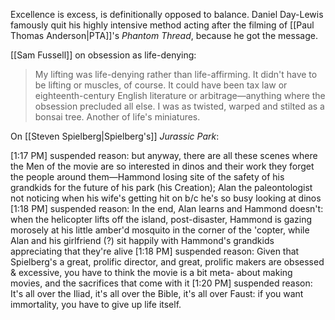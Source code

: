 Excellence is excess, is definitionally opposed to balance. Daniel Day-Lewis famously quit his highly intensive method acting after the filming of [[Paul Thomas Anderson|PTA]]'s _Phantom Thread_, because he got the message. 

[[Sam Fussell]] on obsession as life-denying:

> My lifting was life-denying rather than life-affirming. It didn't have to be lifting or muscles, of course. It could have been tax law or eighteenth-century English literature or arbitrage—anything where the obsession precluded all else. I was as twisted, warped and stilted as a bonsai tree. Another of life's miniatures.

On [[Steven Spielberg|Spielberg's]] _Jurassic Park_:

[1:17 PM] suspended reason: but anyway, there are all these scenes where the Men of the movie are so interested in dinos and their work they forget the people around them—Hammond losing site of the safety of his grandkids for the future of his park (his Creation); Alan the paleontologist not noticing when his wife's getting hit on b/c he's so busy looking at dinos
[1:18 PM] suspended reason: In the end, Alan learns and Hammond doesn't: when the helicopter lifts off the island, post-disaster, Hammond is gazing morosely at his little amber'd mosquito in the corner of the 'copter, while Alan and his girlfriend (?) sit happily with Hammond's grandkids appreciating that they're alive
[1:18 PM] suspended reason: Given that Spielberg's a great, prolific director, and great, prolific makers are obsessed & excessive, you have to think the movie is a bit meta- about making movies, and the sacrifices that come with it
[1:20 PM] suspended reason: It's all over the Iliad, it's all over the Bible, it's all over Faust: if you want immortality, you have to give up life itself.